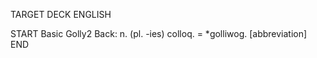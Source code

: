 TARGET DECK
ENGLISH

START
Basic
Golly2
Back: n. (pl. -ies) colloq. = *golliwog. [abbreviation]
END
